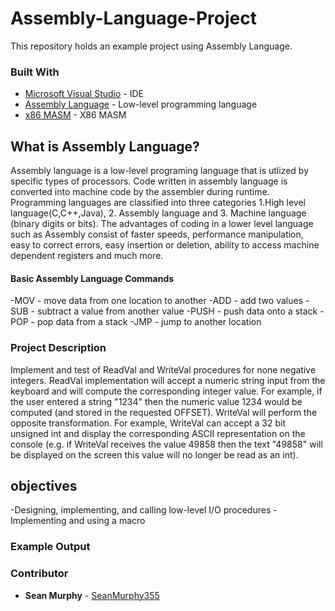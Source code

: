 # Assembly-Language-Project
This repository holds an example project using Assembly Language.

### Built With
* [Microsoft Visual Studio](https://visualstudio.microsoft.com/pl/) - IDE
* [Assembly Language](https://en.wikipedia.org/wiki/Assembly_language) - Low-level programming language
* [x86 MASM](https://en.wikipedia.org/wiki/Microsoft_Macro_Assembler) - X86 MASM

## What is Assembly Language?
Assembly language is a low-level programing language that is utlized by specific types of processors. Code written in assembly language is converted into machine code by the assembler during runtime. Programming languages are classified into three categories 1.High level language(C,C++,Java), 2. Assembly language and 3. Machine language (binary digits or bits). The advantages of coding in a lower level language such as Assembly consist of faster speeds, performance manipulation, easy to correct errors, easy insertion or deletion, ability to access machine dependent registers and much more.

#### Basic Assembly Language Commands

-MOV - move data from one location to another
-ADD - add two values
-SUB - subtract a value from another value
-PUSH - push data onto a stack
-POP - pop data from a stack
-JMP - jump to another location


### Project Description
Implement and test of ReadVal and WriteVal procedures for none negative integers. ReadVal implementation will accept a numeric string input from the keyboard and will compute the corresponding integer value. For example, if the user entered a string "1234" then the numeric value 1234 would be computed (and stored in the requested OFFSET). WriteVal will perform the opposite transformation. For example, WriteVal can accept a 32 bit unsigned int and display the corresponding ASCII representation on the console (e.g. if WriteVal receives the value 49858 then the text "49858" will be displayed on the screen this value will no longer be read as an int).

## objectives
-Designing, implementing, and calling low-level I/O procedures
-Implementing and using a macro


### Example Output

### Contributor

* **Sean Murphy** - [SeanMurphy355](https://github.com/Seanmurphy355)

##
